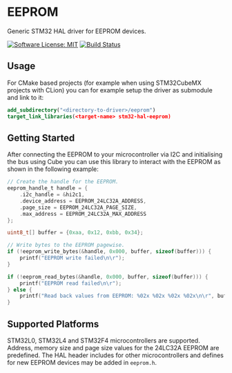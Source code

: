 # EEPROM
Generic STM32 HAL driver for EEPROM devices.

[![Software License: MIT](https://img.shields.io/badge/Software_License-MIT-blue)](https://opensource.org/licenses/MIT)
[![Build Status](https://github.com/henriheimann/stm32-hal-eeprom/workflows/Tests/badge.svg)](https://github.com/henriheimann/stm32-hal-eeprom/actions)


## Usage
For CMake based projects (for example when using STM32CubeMX projects with CLion) you can for example setup the driver as submodule and link to it:
```cmake
add_subdirectory("<directory-to-driver>/eeprom")
target_link_libraries(<target-name> stm32-hal-eeprom)
```


## Getting Started
After connecting the EEPROM to your microcontroller via I2C and initialising the bus using Cube you can use this
library to interact with the EEPROM as shown in the following example:
```c
// Create the handle for the EEPROM.
eeprom_handle_t handle = {
    .i2c_handle = &hi2c1,
    .device_address = EEPROM_24LC32A_ADDRESS,
    .page_size = EEPROM_24LC32A_PAGE_SIZE,
    .max_address = EEPROM_24LC32A_MAX_ADDRESS
};

uint8_t[] buffer = {0xaa, 0x12, 0xbb, 0x34};

// Write bytes to the EEPROM pagewise.
if (!eeprom_write_bytes(&handle, 0x000, buffer, sizeof(buffer))) {
    printf("EEPROM write failed\n\r");
}

if (!eeprom_read_bytes(&handle, 0x000, buffer, sizeof(buffer))) {
    printf("EEPROM read failed\n\r");
} else {
    printf("Read back values from EEPROM: %02x %02x %02x %02x\n\r", buffer[0], buffer[1], buffer[2], buffer[3]);	
}
```

## Supported Platforms
STM32L0, STM32L4 and STM32F4 microcontrollers are supported. Address, memory size and page size values for the 24LC32A EEPROM are predefined.
The HAL header includes for other microcontrollers and defines for new EEPROM devices may be added in `eeprom.h`.
